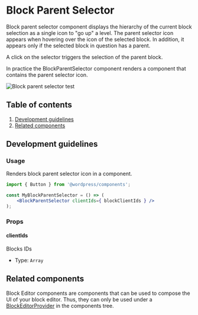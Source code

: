 # Block Parent Selector

Block parent selector component displays the hierarchy of the current block selection as a single icon to "go up" a level. The parent selector icon appears when hovering over the icon of the selected block. In addition, it appears only if the selected block in question has a parent.

A click on the selector triggers the selection of the parent block.

In practice the BlockParentSelector component renders a <ToolbarButton /> component that contains the parent selector icon.

![Block parent selector test](https://make.wordpress.org/core/files/2020/09/block-parent-selector-test.gif)


## Table of contents

1. [Development guidelines](#development-guidelines)
2. [Related components](#related-components)

## Development guidelines

### Usage

Renders block parent selector icon in a <ToolbarButton /> component.

```jsx
import { Button } from '@wordpress/components';

const MyBlockParentSelector = () => (
	<BlockParentSelector clientIds={ blockClientIds } />
);
```

### Props

#### clientIds

Blocks IDs

-   Type: `Array`

## Related components

Block Editor components are components that can be used to compose the UI of your block editor. Thus, they can only be used under a [BlockEditorProvider](https://github.com/WordPress/gutenberg/blob/master/packages/block-editor/src/components/provider/README.md) in the components tree.
